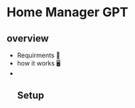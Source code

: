 <h1> Home Manager GPT</h1>
<h2> overview </h2>
<ul> 
  <li>Requirments 💾</li>
  <li>how it works 🖥️ </li>
  <li>  </li>

  <h2> Setup</h2>
